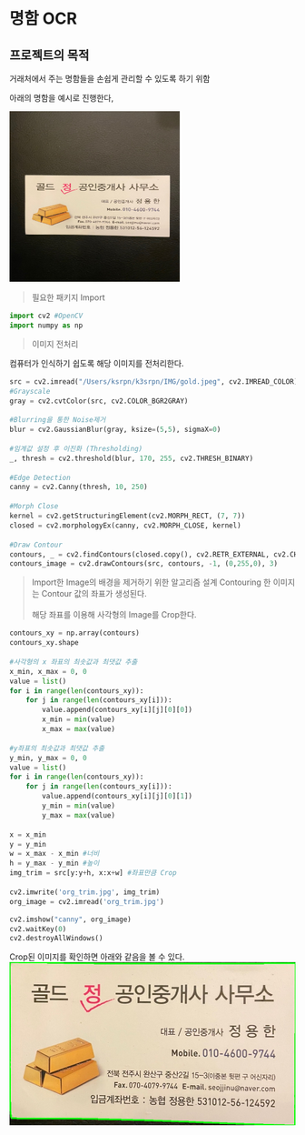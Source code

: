 # 명함 OCR

## 프로젝트의 목적
거래처에서 주는 명함들을 손쉽게 관리할 수 있도록 하기 위함

아래의 명함을 예시로 진행한다,

<img src="gold.jpeg" width="300px" height="300px"> <br>


> 필요한 패키지 Import
```python
import cv2 #OpenCV
import numpy as np 
```

> 이미지 전처리

컴퓨터가 인식하기 쉽도록 해당 이미지를 전처리한다.
```python
src = cv2.imread("/Users/ksrpn/k3srpn/IMG/gold.jpeg", cv2.IMREAD_COLOR)
#Grayscale
gray = cv2.cvtColor(src, cv2.COLOR_BGR2GRAY)

#Blurring을 통한 Noise제거
blur = cv2.GaussianBlur(gray, ksize=(5,5), sigmaX=0)

#임계값 설정 후 이진화 (Thresholding)
_, thresh = cv2.threshold(blur, 170, 255, cv2.THRESH_BINARY)

#Edge Detection
canny = cv2.Canny(thresh, 10, 250)

#Morph Close
kernel = cv2.getStructuringElement(cv2.MORPH_RECT, (7, 7))
closed = cv2.morphologyEx(canny, cv2.MORPH_CLOSE, kernel)

#Draw Contour
contours, _ = cv2.findContours(closed.copy(), cv2.RETR_EXTERNAL, cv2.CHAIN_APPROX_SIMPLE)
contours_image = cv2.drawContours(src, contours, -1, (0,255,0), 3)
```

> Import한 Image의 배경을 제거하기 위한 알고리즘 설계
Contouring 한 이미지는 Contour 값의 좌표가 생성된다.<br><br>
해당 좌표를 이용해 사각형의 Image를 Crop한다.
~~~python
contours_xy = np.array(contours)
contours_xy.shape

#사각형의 x 좌표의 최솟값과 최댓값 추출
x_min, x_max = 0, 0
value = list()
for i in range(len(contours_xy)):
    for j in range(len(contours_xy[i])):
        value.append(contours_xy[i][j][0][0])
        x_min = min(value)
        x_max = max(value)

#y좌표의 최솟값과 최댓값 추출
y_min, y_max = 0, 0
value = list()
for i in range(len(contours_xy)):
    for j in range(len(contours_xy[i])):
        value.append(contours_xy[i][j][0][1])
        y_min = min(value)
        y_max = max(value)

x = x_min
y = y_min
w = x_max - x_min #너비
h = y_max - y_min #높이
img_trim = src[y:y+h, x:x+w] #좌표만큼 Crop

cv2.imwrite('org_trim.jpg', img_trim)
org_image = cv2.imread('org_trim.jpg')
~~~

~~~python
cv2.imshow("canny", org_image)
cv2.waitKey(0)
cv2.destroyAllWindows()
~~~

Crop된 이미지를 확인하면 아래와 같음을 볼 수 있다.
<img src="org_trim.jpg">
